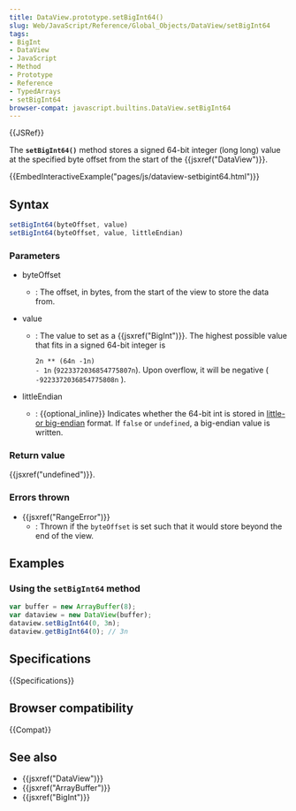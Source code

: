 ```yaml
---
title: DataView.prototype.setBigInt64()
slug: Web/JavaScript/Reference/Global_Objects/DataView/setBigInt64
tags:
- BigInt
- DataView
- JavaScript
- Method
- Prototype
- Reference
- TypedArrays
- setBigInt64
browser-compat: javascript.builtins.DataView.setBigInt64
---
```

{{JSRef}}

The **`setBigInt64()`** method stores a signed 64-bit integer (long long) value
at the specified byte offset from the start of the {{jsxref("DataView")}}.

{{EmbedInteractiveExample("pages/js/dataview-setbigint64.html")}}

## Syntax

```js
setBigInt64(byteOffset, value)
setBigInt64(byteOffset, value, littleEndian)
```

### Parameters

*   byteOffset
    *   : The offset, in bytes, from the start of the view to store the data from.

*   value

    *   : The value to set as a {{jsxref("BigInt")}}. The highest possible
        value that fits in a signed 64-bit integer is

        <code><span class="blob-code-inner blob-code-marker">2n \*\* (64n -1n) -
        1n</span></code> <span class="blob-code-inner blob-code-marker">
        (<code>9223372036854775807n</code>). Upon overflow, it will be negative
        (</span> `-9223372036854775808n` <span class="blob-code-inner blob-code-marker">).</span>

*   littleEndian
    *   : {{optional_inline}} Indicates whether the 64-bit int is stored in
        [little- or big-endian](/en-US/docs/Glossary/Endianness) format. If `false`
        or `undefined`, a big-endian value is written.

### Return value

{{jsxref("undefined")}}.

### Errors thrown

*   {{jsxref("RangeError")}}
    *   : Thrown if the `byteOffset` is set such that it would store beyond the end
        of the view.

## Examples

### Using the `setBigInt64` method

```js
var buffer = new ArrayBuffer(8);
var dataview = new DataView(buffer);
dataview.setBigInt64(0, 3n);
dataview.getBigInt64(0); // 3n
```

## Specifications

{{Specifications}}

## Browser compatibility

{{Compat}}

## See also

*   {{jsxref("DataView")}}
*   {{jsxref("ArrayBuffer")}}
*   {{jsxref("BigInt")}}
